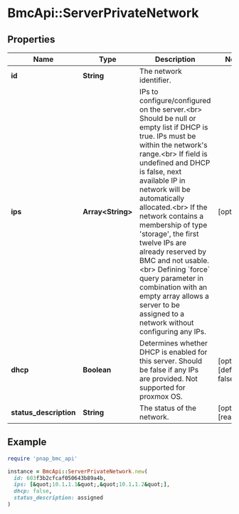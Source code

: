 # BmcApi::ServerPrivateNetwork

## Properties

| Name | Type | Description | Notes |
| ---- | ---- | ----------- | ----- |
| **id** | **String** | The network identifier. |  |
| **ips** | **Array&lt;String&gt;** | IPs to configure/configured on the server.&lt;br&gt; Should be null or empty list if DHCP is true. IPs must be within the network&#39;s range.&lt;br&gt; If field is undefined and DHCP is false, next available IP in network will be automatically allocated.&lt;br&gt; If the network contains a membership of type &#39;storage&#39;, the first twelve IPs are already reserved by BMC and not usable.&lt;br&gt; Defining &#x60;force&#x60; query parameter in combination with an empty array allows a server to be assigned to a network without configuring any IPs. | [optional] |
| **dhcp** | **Boolean** | Determines whether DHCP is enabled for this server. Should be false if any IPs are provided. Not supported for proxmox OS. | [optional][default to false] |
| **status_description** | **String** | The status of the network. | [optional][readonly] |

## Example

```ruby
require 'pnap_bmc_api'

instance = BmcApi::ServerPrivateNetwork.new(
  id: 603f3b2cfcaf050643b89a4b,
  ips: [&quot;10.1.1.1&quot;,&quot;10.1.1.2&quot;],
  dhcp: false,
  status_description: assigned
)
```

